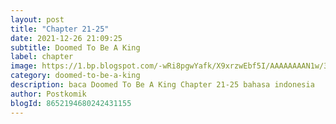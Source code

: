```yaml
---
layout: post 
title: "Chapter 21-25"
date: 2021-12-26 21:09:25
subtitle: Doomed To Be A King
label: chapter
image: https://1.bp.blogspot.com/-wRi8pgwYafk/X9xrzwEbf5I/AAAAAAAAN1w/3Yq-nshNB2kk_XuN5LOGdEhgwzt3e_eQwCLcBGAsYHQ/s72-c/Doomed-To-Be-A-King.jpg
category: doomed-to-be-a-king
description: baca Doomed To Be A King Chapter 21-25 bahasa indonesia 
author: Postkomik
blogId: 8652194680242431155
---
```

